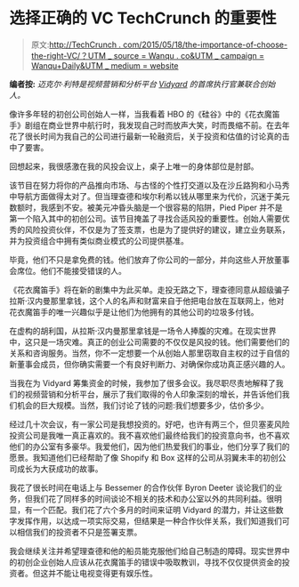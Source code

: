 # 选择正确的 VC TechCrunch 的重要性

> 原文:[http://TechCrunch . com/2015/05/18/the-importance-of-choose-the-right-VC/？UTM _ source = Wanqu . co&UTM _ campaign = Wanqu+Daily&UTM _ medium = website](http://techcrunch.com/2015/05/18/the-importance-of-choosing-the-right-vc/?utm_source=wanqu.co&utm_campaign=Wanqu+Daily&utm_medium=website)

**编者按:** *迈克尔·利特是视频营销和分析平台 [Vidyard](http://www.vidyard.com/) 的首席执行官兼联合创始人。*

像许多年轻的初创公司创始人一样，当我看着 HBO 的《硅谷》中的《花衣魔笛手》剧组在商业世界中航行时，我发现自己时而放声大笑，时而畏缩不前。在去年花了很长时间为我自己的公司进行最新一轮融资后，关于投资和估值的讨论真的击中了要害。

回想起来，我很感激在我的风投会议上，桌子上唯一的身体部位是肘部。

该节目在努力将你的产品推向市场、与古怪的个性打交道以及在沙丘路狗和小马秀中导航方面做得太对了。但当理查德和埃尔利希以钱从哪里来为代价，沉迷于美元数额时，我感到不安。被美元冲昏头脑是一个很容易的陷阱，Pied Piper 并不是第一个陷入其中的初创公司。该节目掩盖了寻找合适风投的重要性。创始人需要优秀的风险投资伙伴，不仅是为了签支票，也是为了提供好的建议，建立业务联系，并为投资组合中拥有类似商业模式的公司提供基准。

毕竟，他们不只是拿免费的钱。他们放弃了你公司的一部分，并向这些人开放董事会席位。他们不能接受错误的人。

《花衣魔笛手》将在新的剧集中为此买单。走投无路之下，理查德同意从超级骗子拉斯·汉内曼那里拿钱，这个人的名声和财富来自于他把电台放在互联网上，他对花衣魔笛手的唯一兴趣似乎是让他们为他拥有的其他公司的垃圾多付钱。

在虚构的胡利国，从拉斯·汉内曼那里拿钱是一场令人捧腹的灾难。在现实世界中，这只是一场灾难。真正的创业公司需要的不仅仅是风投的钱。他们需要他们的关系和咨询服务。当然，你不一定想要一个从创始人那里窃取自主权的过于自信的新董事会成员，但你确实需要一个有良好判断力、对确保你成功真正感兴趣的人。

当我在为 Vidyard 筹集资金的时候，我参加了很多会议。我尽职尽责地解释了我们的视频营销和分析平台，展示了我们取得的令人印象深刻的增长，并告诉他们我们机会的巨大规模。当然，我们讨论了钱的问题:我们想要多少，估价多少。

经过几十次会议，有一家公司是我想投资的。好吧，也许有两三个，但贝塞麦风险投资公司是我唯一真正喜欢的。我不喜欢他们最终给我们的投资意向书，也不喜欢他们的办公室有多豪华。我爱他们，因为他们热爱我们的事业，他们分享了我们的愿景。我知道他们已经帮助了像 Shopify 和 Box 这样的公司从羽翼未丰的初创公司成长为大获成功的故事。

我花了很长时间在电话上与 Bessemer 的合作伙伴 Byron Deeter 谈论我们的业务，但我们花了同样多的时间谈论不相关的技术和办公室以外的共同利益。很明显，有一个匹配。我们花了六个多月的时间来证明 Vidyard 的潜力，并让这些数字发挥作用，以达成一项实际交易，但结果是一种合作伙伴关系，我们知道我们可以相信我们的投资者不只是签署支票。

我会继续关注并希望理查德和他的船员能克服他们给自己制造的障碍。现实世界中的初创企业创始人应该从花衣魔笛手的错误中吸取教训，寻找不仅仅提供资金的投资者。但这并不能让电视变得更有娱乐性。
